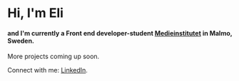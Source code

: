 # Hi, I'm Eli
#### and I'm currently a Front end developer-student <a href="https://medieinstitutet.se/utbildningar/front-end-developer/" target="_blank">Medieinstitutet</a> in Malmo, Sweden.

More projects coming up soon.

Connect with me: <a href="https://www.linkedin.com/in/elina-ennab-13ba57249/?originalSubdomain=se" target="_blank">LinkedIn</a>.
